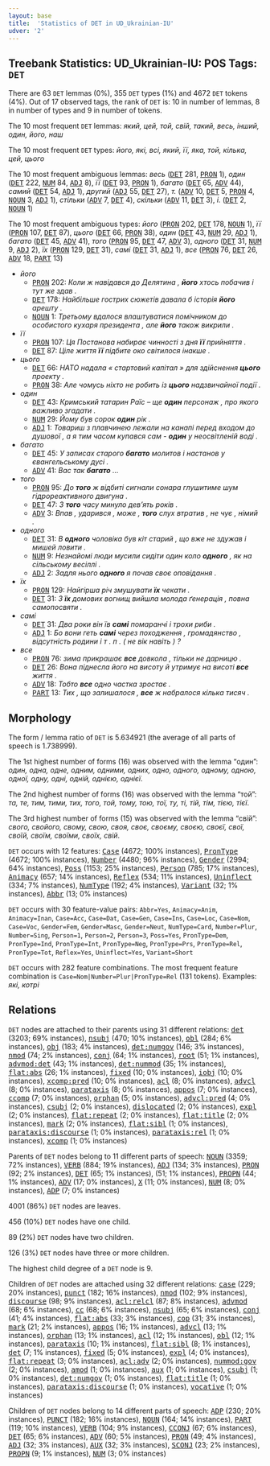 ```yaml
---
layout: base
title:  'Statistics of DET in UD_Ukrainian-IU'
udver: '2'
---
```


## Treebank Statistics: UD_Ukrainian-IU: POS Tags: `DET`

There are 63 `DET` lemmas (0%), 355 `DET` types (1%) and 4672 `DET` tokens (4%).
Out of 17 observed tags, the rank of `DET` is: 10 in number of lemmas, 8 in number of types and 9 in number of tokens.

The 10 most frequent `DET` lemmas: <em>який, цей, той, свій, такий, весь, інший, один, його, наш</em>

The 10 most frequent `DET` types:  <em>його, які, всі, який, її, яка, той, кілька, цей, цього</em>

The 10 most frequent ambiguous lemmas: <em>весь</em> (<tt><a href="uk_iu-pos-DET.html">DET</a></tt> 281, <tt><a href="uk_iu-pos-PRON.html">PRON</a></tt> 1), <em>один</em> (<tt><a href="uk_iu-pos-DET.html">DET</a></tt> 222, <tt><a href="uk_iu-pos-NUM.html">NUM</a></tt> 84, <tt><a href="uk_iu-pos-ADJ.html">ADJ</a></tt> 8), <em>її</em> (<tt><a href="uk_iu-pos-DET.html">DET</a></tt> 93, <tt><a href="uk_iu-pos-PRON.html">PRON</a></tt> 1), <em>багато</em> (<tt><a href="uk_iu-pos-DET.html">DET</a></tt> 65, <tt><a href="uk_iu-pos-ADV.html">ADV</a></tt> 44), <em>самий</em> (<tt><a href="uk_iu-pos-DET.html">DET</a></tt> 54, <tt><a href="uk_iu-pos-ADJ.html">ADJ</a></tt> 1), <em>другий</em> (<tt><a href="uk_iu-pos-ADJ.html">ADJ</a></tt> 55, <tt><a href="uk_iu-pos-DET.html">DET</a></tt> 27), <em>т.</em> (<tt><a href="uk_iu-pos-ADV.html">ADV</a></tt> 10, <tt><a href="uk_iu-pos-DET.html">DET</a></tt> 5, <tt><a href="uk_iu-pos-PRON.html">PRON</a></tt> 4, <tt><a href="uk_iu-pos-NOUN.html">NOUN</a></tt> 3, <tt><a href="uk_iu-pos-ADJ.html">ADJ</a></tt> 1), <em>стільки</em> (<tt><a href="uk_iu-pos-ADV.html">ADV</a></tt> 7, <tt><a href="uk_iu-pos-DET.html">DET</a></tt> 4), <em>скільки</em> (<tt><a href="uk_iu-pos-ADV.html">ADV</a></tt> 11, <tt><a href="uk_iu-pos-DET.html">DET</a></tt> 3), <em>і.</em> (<tt><a href="uk_iu-pos-DET.html">DET</a></tt> 2, <tt><a href="uk_iu-pos-NOUN.html">NOUN</a></tt> 1)

The 10 most frequent ambiguous types:  <em>його</em> (<tt><a href="uk_iu-pos-PRON.html">PRON</a></tt> 202, <tt><a href="uk_iu-pos-DET.html">DET</a></tt> 178, <tt><a href="uk_iu-pos-NOUN.html">NOUN</a></tt> 1), <em>її</em> (<tt><a href="uk_iu-pos-PRON.html">PRON</a></tt> 107, <tt><a href="uk_iu-pos-DET.html">DET</a></tt> 87), <em>цього</em> (<tt><a href="uk_iu-pos-DET.html">DET</a></tt> 66, <tt><a href="uk_iu-pos-PRON.html">PRON</a></tt> 38), <em>один</em> (<tt><a href="uk_iu-pos-DET.html">DET</a></tt> 43, <tt><a href="uk_iu-pos-NUM.html">NUM</a></tt> 29, <tt><a href="uk_iu-pos-ADJ.html">ADJ</a></tt> 1), <em>багато</em> (<tt><a href="uk_iu-pos-DET.html">DET</a></tt> 45, <tt><a href="uk_iu-pos-ADV.html">ADV</a></tt> 41), <em>того</em> (<tt><a href="uk_iu-pos-PRON.html">PRON</a></tt> 95, <tt><a href="uk_iu-pos-DET.html">DET</a></tt> 47, <tt><a href="uk_iu-pos-ADV.html">ADV</a></tt> 3), <em>одного</em> (<tt><a href="uk_iu-pos-DET.html">DET</a></tt> 31, <tt><a href="uk_iu-pos-NUM.html">NUM</a></tt> 9, <tt><a href="uk_iu-pos-ADJ.html">ADJ</a></tt> 2), <em>їх</em> (<tt><a href="uk_iu-pos-PRON.html">PRON</a></tt> 129, <tt><a href="uk_iu-pos-DET.html">DET</a></tt> 31), <em>самі</em> (<tt><a href="uk_iu-pos-DET.html">DET</a></tt> 31, <tt><a href="uk_iu-pos-ADJ.html">ADJ</a></tt> 1), <em>все</em> (<tt><a href="uk_iu-pos-PRON.html">PRON</a></tt> 76, <tt><a href="uk_iu-pos-DET.html">DET</a></tt> 26, <tt><a href="uk_iu-pos-ADV.html">ADV</a></tt> 18, <tt><a href="uk_iu-pos-PART.html">PART</a></tt> 13)


* <em>його</em>
  * <tt><a href="uk_iu-pos-PRON.html">PRON</a></tt> 202: <em>Коли ж навідався до Делятина , <b>його</b> хтось побачив і тут же здав .</em>
  * <tt><a href="uk_iu-pos-DET.html">DET</a></tt> 178: <em>Найбільше гострих сюжетів давала б історія <b>його</b> арешту .</em>
  * <tt><a href="uk_iu-pos-NOUN.html">NOUN</a></tt> 1: <em>Третьому вдалося влаштуватися помічником до особистого кухаря президента , але <b>його</b> також викрили .</em>
* <em>її</em>
  * <tt><a href="uk_iu-pos-PRON.html">PRON</a></tt> 107: <em>Ця Постанова набирає чинності з дня <b>її</b> прийняття .</em>
  * <tt><a href="uk_iu-pos-DET.html">DET</a></tt> 87: <em>Ціле життя <b>її</b> підбите око світилося інакше .</em>
* <em>цього</em>
  * <tt><a href="uk_iu-pos-DET.html">DET</a></tt> 66: <em>НАТО надала « стартовий капітал » для здійснення <b>цього</b> проекту .</em>
  * <tt><a href="uk_iu-pos-PRON.html">PRON</a></tt> 38: <em>Але чомусь ніхто не робить із <b>цього</b> надзвичайної події .</em>
* <em>один</em>
  * <tt><a href="uk_iu-pos-DET.html">DET</a></tt> 43: <em>Кримський татарин Раїс – ще <b>один</b> персонаж , про якого важливо згадати .</em>
  * <tt><a href="uk_iu-pos-NUM.html">NUM</a></tt> 29: <em>Йому був сорок <b>один</b> рік .</em>
  * <tt><a href="uk_iu-pos-ADJ.html">ADJ</a></tt> 1: <em>Товариш з плавчинею лежали на канапі перед входом до душової , а я тим часом купався сам - <b>один</b> у неосвітленій воді .</em>
* <em>багато</em>
  * <tt><a href="uk_iu-pos-DET.html">DET</a></tt> 45: <em>У записах старого <b>багато</b> молитов і настанов у євангельському дусі .</em>
  * <tt><a href="uk_iu-pos-ADV.html">ADV</a></tt> 41: <em>Вас так <b>багато</b> ...</em>
* <em>того</em>
  * <tt><a href="uk_iu-pos-PRON.html">PRON</a></tt> 95: <em>До <b>того</b> ж відбиті сигнали сонара глушитиме шум гідрореактивного двигуна .</em>
  * <tt><a href="uk_iu-pos-DET.html">DET</a></tt> 47: <em>З <b>того</b> часу минуло дев’ять років .</em>
  * <tt><a href="uk_iu-pos-ADV.html">ADV</a></tt> 3: <em>Впав , ударився , може , <b>того</b> слух втратив , не чує , німий .</em>
* <em>одного</em>
  * <tt><a href="uk_iu-pos-DET.html">DET</a></tt> 31: <em>В <b>одного</b> чоловіка був кіт старий , що вже не здужав і мишей ловити .</em>
  * <tt><a href="uk_iu-pos-NUM.html">NUM</a></tt> 9: <em>Незнайомі люди мусили сидіти один коло <b>одного</b> , як на сільському весіллі .</em>
  * <tt><a href="uk_iu-pos-ADJ.html">ADJ</a></tt> 2: <em>Задля нього <b>одного</b> я почав своє оповідання .</em>
* <em>їх</em>
  * <tt><a href="uk_iu-pos-PRON.html">PRON</a></tt> 129: <em>Найгірша річ змушувати <b>їх</b> чекати .</em>
  * <tt><a href="uk_iu-pos-DET.html">DET</a></tt> 31: <em>З <b>їх</b> домових вогнищ вийшла молода ґенерація , повна самопосвяти .</em>
* <em>самі</em>
  * <tt><a href="uk_iu-pos-DET.html">DET</a></tt> 31: <em>Два роки він їв <b>самі</b> помаранчі і трохи риби .</em>
  * <tt><a href="uk_iu-pos-ADJ.html">ADJ</a></tt> 1: <em>Бо вони геть <b>самі</b> через походження , громадянство , відсутність родини і т . п . ( не вік навіть ) ?</em>
* <em>все</em>
  * <tt><a href="uk_iu-pos-PRON.html">PRON</a></tt> 76: <em>зима прикрашає <b>все</b> довкола , тільки не дарницю .</em>
  * <tt><a href="uk_iu-pos-DET.html">DET</a></tt> 26: <em>Вона піднесла його на висоту й утримує на висоті <b>все</b> життя .</em>
  * <tt><a href="uk_iu-pos-ADV.html">ADV</a></tt> 18: <em>Тобто <b>все</b> одно частка зростає .</em>
  * <tt><a href="uk_iu-pos-PART.html">PART</a></tt> 13: <em>Тих , що залишалося , <b>все</b> ж набралося кілька тисяч .</em>

## Morphology

The form / lemma ratio of `DET` is 5.634921 (the average of all parts of speech is 1.738999).

The 1st highest number of forms (16) was observed with the lemma “один”: <em>один, одна, одне, одним, одними, одних, одно, одного, одному, одною, одної, одну, одні, одній, однією, однієї</em>.

The 2nd highest number of forms (16) was observed with the lemma “той”: <em>та, те, тим, тими, тих, того, той, тому, тою, тої, ту, ті, тій, тім, тією, тієї</em>.

The 3rd highest number of forms (15) was observed with the lemma “свій”: <em>свого, свойого, свому, свою, своя, своє, своєму, своєю, своєї, свої, своїй, своїм, своїми, своїх, свій</em>.

`DET` occurs with 12 features: <tt><a href="uk_iu-feat-Case.html">Case</a></tt> (4672; 100% instances), <tt><a href="uk_iu-feat-PronType.html">PronType</a></tt> (4672; 100% instances), <tt><a href="uk_iu-feat-Number.html">Number</a></tt> (4480; 96% instances), <tt><a href="uk_iu-feat-Gender.html">Gender</a></tt> (2994; 64% instances), <tt><a href="uk_iu-feat-Poss.html">Poss</a></tt> (1153; 25% instances), <tt><a href="uk_iu-feat-Person.html">Person</a></tt> (785; 17% instances), <tt><a href="uk_iu-feat-Animacy.html">Animacy</a></tt> (657; 14% instances), <tt><a href="uk_iu-feat-Reflex.html">Reflex</a></tt> (534; 11% instances), <tt><a href="uk_iu-feat-Uninflect.html">Uninflect</a></tt> (334; 7% instances), <tt><a href="uk_iu-feat-NumType.html">NumType</a></tt> (192; 4% instances), <tt><a href="uk_iu-feat-Variant.html">Variant</a></tt> (32; 1% instances), <tt><a href="uk_iu-feat-Abbr.html">Abbr</a></tt> (13; 0% instances)

`DET` occurs with 30 feature-value pairs: `Abbr=Yes`, `Animacy=Anim`, `Animacy=Inan`, `Case=Acc`, `Case=Dat`, `Case=Gen`, `Case=Ins`, `Case=Loc`, `Case=Nom`, `Case=Voc`, `Gender=Fem`, `Gender=Masc`, `Gender=Neut`, `NumType=Card`, `Number=Plur`, `Number=Sing`, `Person=1`, `Person=2`, `Person=3`, `Poss=Yes`, `PronType=Dem`, `PronType=Ind`, `PronType=Int`, `PronType=Neg`, `PronType=Prs`, `PronType=Rel`, `PronType=Tot`, `Reflex=Yes`, `Uninflect=Yes`, `Variant=Short`

`DET` occurs with 282 feature combinations.
The most frequent feature combination is `Case=Nom|Number=Plur|PronType=Rel` (131 tokens).
Examples: <em>які, котрі</em>


## Relations

`DET` nodes are attached to their parents using 31 different relations: <tt><a href="uk_iu-dep-det.html">det</a></tt> (3203; 69% instances), <tt><a href="uk_iu-dep-nsubj.html">nsubj</a></tt> (470; 10% instances), <tt><a href="uk_iu-dep-obl.html">obl</a></tt> (284; 6% instances), <tt><a href="uk_iu-dep-obj.html">obj</a></tt> (183; 4% instances), <tt><a href="uk_iu-dep-det-numgov.html">det:numgov</a></tt> (146; 3% instances), <tt><a href="uk_iu-dep-nmod.html">nmod</a></tt> (74; 2% instances), <tt><a href="uk_iu-dep-conj.html">conj</a></tt> (64; 1% instances), <tt><a href="uk_iu-dep-root.html">root</a></tt> (51; 1% instances), <tt><a href="uk_iu-dep-advmod-det.html">advmod:det</a></tt> (43; 1% instances), <tt><a href="uk_iu-dep-det-nummod.html">det:nummod</a></tt> (35; 1% instances), <tt><a href="uk_iu-dep-flat-abs.html">flat:abs</a></tt> (26; 1% instances), <tt><a href="uk_iu-dep-fixed.html">fixed</a></tt> (10; 0% instances), <tt><a href="uk_iu-dep-iobj.html">iobj</a></tt> (10; 0% instances), <tt><a href="uk_iu-dep-xcomp-pred.html">xcomp:pred</a></tt> (10; 0% instances), <tt><a href="uk_iu-dep-acl.html">acl</a></tt> (8; 0% instances), <tt><a href="uk_iu-dep-advcl.html">advcl</a></tt> (8; 0% instances), <tt><a href="uk_iu-dep-parataxis.html">parataxis</a></tt> (8; 0% instances), <tt><a href="uk_iu-dep-appos.html">appos</a></tt> (7; 0% instances), <tt><a href="uk_iu-dep-ccomp.html">ccomp</a></tt> (7; 0% instances), <tt><a href="uk_iu-dep-orphan.html">orphan</a></tt> (5; 0% instances), <tt><a href="uk_iu-dep-advcl-pred.html">advcl:pred</a></tt> (4; 0% instances), <tt><a href="uk_iu-dep-csubj.html">csubj</a></tt> (2; 0% instances), <tt><a href="uk_iu-dep-dislocated.html">dislocated</a></tt> (2; 0% instances), <tt><a href="uk_iu-dep-expl.html">expl</a></tt> (2; 0% instances), <tt><a href="uk_iu-dep-flat-repeat.html">flat:repeat</a></tt> (2; 0% instances), <tt><a href="uk_iu-dep-flat-title.html">flat:title</a></tt> (2; 0% instances), <tt><a href="uk_iu-dep-mark.html">mark</a></tt> (2; 0% instances), <tt><a href="uk_iu-dep-flat-sibl.html">flat:sibl</a></tt> (1; 0% instances), <tt><a href="uk_iu-dep-parataxis-discourse.html">parataxis:discourse</a></tt> (1; 0% instances), <tt><a href="uk_iu-dep-parataxis-rel.html">parataxis:rel</a></tt> (1; 0% instances), <tt><a href="uk_iu-dep-xcomp.html">xcomp</a></tt> (1; 0% instances)

Parents of `DET` nodes belong to 11 different parts of speech: <tt><a href="uk_iu-pos-NOUN.html">NOUN</a></tt> (3359; 72% instances), <tt><a href="uk_iu-pos-VERB.html">VERB</a></tt> (884; 19% instances), <tt><a href="uk_iu-pos-ADJ.html">ADJ</a></tt> (134; 3% instances), <tt><a href="uk_iu-pos-PRON.html">PRON</a></tt> (92; 2% instances), <tt><a href="uk_iu-pos-DET.html">DET</a></tt> (65; 1% instances),  (51; 1% instances), <tt><a href="uk_iu-pos-PROPN.html">PROPN</a></tt> (44; 1% instances), <tt><a href="uk_iu-pos-ADV.html">ADV</a></tt> (17; 0% instances), <tt><a href="uk_iu-pos-X.html">X</a></tt> (11; 0% instances), <tt><a href="uk_iu-pos-NUM.html">NUM</a></tt> (8; 0% instances), <tt><a href="uk_iu-pos-ADP.html">ADP</a></tt> (7; 0% instances)

4001 (86%) `DET` nodes are leaves.

456 (10%) `DET` nodes have one child.

89 (2%) `DET` nodes have two children.

126 (3%) `DET` nodes have three or more children.

The highest child degree of a `DET` node is 9.

Children of `DET` nodes are attached using 32 different relations: <tt><a href="uk_iu-dep-case.html">case</a></tt> (229; 20% instances), <tt><a href="uk_iu-dep-punct.html">punct</a></tt> (182; 16% instances), <tt><a href="uk_iu-dep-nmod.html">nmod</a></tt> (102; 9% instances), <tt><a href="uk_iu-dep-discourse.html">discourse</a></tt> (98; 9% instances), <tt><a href="uk_iu-dep-acl-relcl.html">acl:relcl</a></tt> (87; 8% instances), <tt><a href="uk_iu-dep-advmod.html">advmod</a></tt> (68; 6% instances), <tt><a href="uk_iu-dep-cc.html">cc</a></tt> (68; 6% instances), <tt><a href="uk_iu-dep-nsubj.html">nsubj</a></tt> (65; 6% instances), <tt><a href="uk_iu-dep-conj.html">conj</a></tt> (41; 4% instances), <tt><a href="uk_iu-dep-flat-abs.html">flat:abs</a></tt> (33; 3% instances), <tt><a href="uk_iu-dep-cop.html">cop</a></tt> (31; 3% instances), <tt><a href="uk_iu-dep-mark.html">mark</a></tt> (21; 2% instances), <tt><a href="uk_iu-dep-appos.html">appos</a></tt> (16; 1% instances), <tt><a href="uk_iu-dep-advcl.html">advcl</a></tt> (13; 1% instances), <tt><a href="uk_iu-dep-orphan.html">orphan</a></tt> (13; 1% instances), <tt><a href="uk_iu-dep-acl.html">acl</a></tt> (12; 1% instances), <tt><a href="uk_iu-dep-obl.html">obl</a></tt> (12; 1% instances), <tt><a href="uk_iu-dep-parataxis.html">parataxis</a></tt> (10; 1% instances), <tt><a href="uk_iu-dep-flat-sibl.html">flat:sibl</a></tt> (8; 1% instances), <tt><a href="uk_iu-dep-det.html">det</a></tt> (7; 1% instances), <tt><a href="uk_iu-dep-fixed.html">fixed</a></tt> (5; 0% instances), <tt><a href="uk_iu-dep-expl.html">expl</a></tt> (4; 0% instances), <tt><a href="uk_iu-dep-flat-repeat.html">flat:repeat</a></tt> (3; 0% instances), <tt><a href="uk_iu-dep-acl-adv.html">acl:adv</a></tt> (2; 0% instances), <tt><a href="uk_iu-dep-nummod-gov.html">nummod:gov</a></tt> (2; 0% instances), <tt><a href="uk_iu-dep-amod.html">amod</a></tt> (1; 0% instances), <tt><a href="uk_iu-dep-aux.html">aux</a></tt> (1; 0% instances), <tt><a href="uk_iu-dep-csubj.html">csubj</a></tt> (1; 0% instances), <tt><a href="uk_iu-dep-det-numgov.html">det:numgov</a></tt> (1; 0% instances), <tt><a href="uk_iu-dep-flat-title.html">flat:title</a></tt> (1; 0% instances), <tt><a href="uk_iu-dep-parataxis-discourse.html">parataxis:discourse</a></tt> (1; 0% instances), <tt><a href="uk_iu-dep-vocative.html">vocative</a></tt> (1; 0% instances)

Children of `DET` nodes belong to 14 different parts of speech: <tt><a href="uk_iu-pos-ADP.html">ADP</a></tt> (230; 20% instances), <tt><a href="uk_iu-pos-PUNCT.html">PUNCT</a></tt> (182; 16% instances), <tt><a href="uk_iu-pos-NOUN.html">NOUN</a></tt> (164; 14% instances), <tt><a href="uk_iu-pos-PART.html">PART</a></tt> (119; 10% instances), <tt><a href="uk_iu-pos-VERB.html">VERB</a></tt> (104; 9% instances), <tt><a href="uk_iu-pos-CCONJ.html">CCONJ</a></tt> (67; 6% instances), <tt><a href="uk_iu-pos-DET.html">DET</a></tt> (65; 6% instances), <tt><a href="uk_iu-pos-ADV.html">ADV</a></tt> (60; 5% instances), <tt><a href="uk_iu-pos-PRON.html">PRON</a></tt> (49; 4% instances), <tt><a href="uk_iu-pos-ADJ.html">ADJ</a></tt> (32; 3% instances), <tt><a href="uk_iu-pos-AUX.html">AUX</a></tt> (32; 3% instances), <tt><a href="uk_iu-pos-SCONJ.html">SCONJ</a></tt> (23; 2% instances), <tt><a href="uk_iu-pos-PROPN.html">PROPN</a></tt> (9; 1% instances), <tt><a href="uk_iu-pos-NUM.html">NUM</a></tt> (3; 0% instances)

